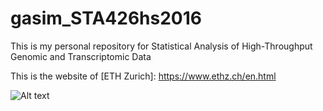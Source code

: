 # gasim_STA426hs2016
This is my personal repository for Statistical Analysis of High-Throughput Genomic and Transcriptomic Data

This is the website of [ETH Zurich]: https://www.ethz.ch/en.html

![Alt text](https://www.google.ch/search?q=Statistical+Analysis&client=firefox-b-ab&source=lnms&tbm=isch&sa=X&ved=0ahUKEwjrgL2b453PAhXEvxQKHY7fDh0Q_AUICCgB&biw=1366&bih=657#imgrc=AAToU32K9e1hMM%3A)

